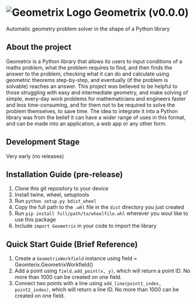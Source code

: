 # ![Geometrix Logo](https://i.ibb.co/vXb8Tbs/download-3.png) Geometrix (v0.0.0)
Automatic geometry problem solver in the shape of a Python library

## About the project
Geometrix is a Python library that allows its users to input conditions of a maths problem, what the problem requires to find, and then finds the answer to the problem, checking what it can do and calculate using geometric theorems step-by-step, and eventually (if the problem is solvable) reaches an answer. This project was believed to be helpful to those struggling with easy and intermediate geometry, and make solving of simple, every-day work problems for mathematicians and engineers faster and less time-consuming, and for them not to be required to solve the problem themselves, to save time. The idea to integrate it into a Python library was from the belief it can have a wider range of uses in this format, and can be made into an application, a web app or any other form. 

## Development Stage
Very early (no releases)

## Installation Guide (pre-release)
1. Clone this git repository to your device
2. Install twine, wheel, setuptools
3. Run `python setup.py bdist_wheel`
4. Copy the full path to the `.whl` file in the `dist` directory you just created
5. Run `pip install full/path/to/wheelfile.whl` wherever you woul like to use this package
6. Include `import Geometrix` in your code to import the library

## Quick Start Guide (Brief Reference)
1. Create a `GeometrixWorkfield` instance using field = Geomterix.GeometrixWorkfield()
2. Add a point using `field.add_point(x, y)`, which will return a point ID. No more than 1000 can be created on one field.
3. Connect two points with a line using `add_line(point1_index, point2_index)`, which will return a line ID. No more than 1000 can be created on one field.
